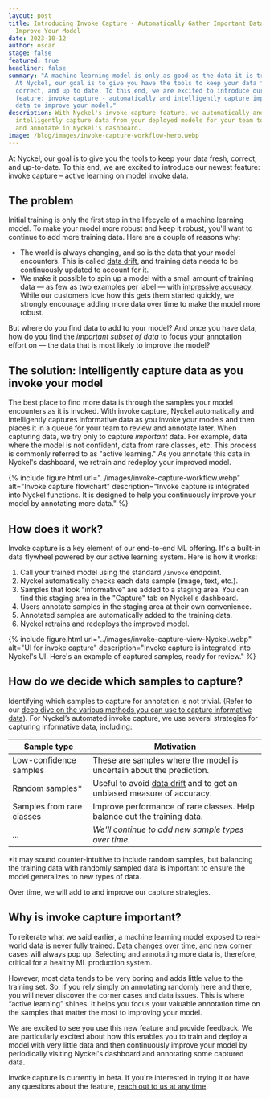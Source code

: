 ```yaml
---
layout: post
title: Introducing Invoke Capture - Automatically Gather Important Data to
  Improve Your Model
date: 2023-10-12
author: oscar
stage: false
featured: true
headliner: false
summary: "A machine learning model is only as good as the data it is trained on.
  At Nyckel, our goal is to give you have the tools to keep your data fresh,
  correct, and up to date. To this end, we are excited to introduce our newest
  feature: invoke capture - automatically and intelligently capture important
  data to improve your model."
description: With Nyckel's invoke capture feature, we automatically and
  intelligently capture data from your deployed models for your team to review
  and annotate in Nyckel's dashboard.
image: /blog/images/invoke-capture-workflow-hero.webp
---
```

At Nyckel, our goal is to give you the tools to keep your data fresh, correct, and up-to-date. To this end, we are excited to introduce our newest feature: invoke capture – active learning on model invoke data.

## The problem
Initial training is only the first step in the lifecycle of a machine learning model. To make your model more robust and keep it robust, you'll want to continue to add more training data. Here are a couple of reasons why: 
* The world is always changing, and so is the data that your model encounters. This is called [data drift](https://www.nyckel.com/blog/what-is-class-balance-drift-and-why-does-it-matter-for-content-moderation/), and training data needs to be continuously updated to account for it. 
* We make it possible to spin up a model with a small amount of training data — as few as two examples per label — with [impressive accuracy](https://www.nyckel.com/blog/image-classification-benchmark-google-vs-aws-vs-hugging-face-vs-nyckel/#ablation). While our customers love how this gets them started quickly, we strongly encourage adding more data over time to make the model more robust.

But where do you find data to add to your model? And once you have data, how do you find the *important subset of data* to focus your annotation effort on — the data that is most likely to improve the model?

## The solution: Intelligently capture data as you invoke your model 

The best place to find more data is through the samples your model encounters as it is invoked. With invoke capture, Nyckel automatically and intelligently captures informative data as you invoke your models and then places it in a queue for your team to review and annotate later. When capturing data, we try only to capture *important* data. For example, data where the model is not confident, data from rare classes, etc. This process is commonly referred to as "active learning." As you annotate this data in Nyckel's dashboard, we retrain and redeploy your improved model. 

{% include figure.html url="../images/invoke-capture-workflow.webp" alt="Invoke capture flowchart" description="Invoke capture is integrated into Nyckel functions. It is designed to help you continuously improve your model by annotating more data." %}

## How does it work?

Invoke capture is a key element of our end-to-end ML offering. It's a built-in data flywheel powered by our active learning system. Here is how it works:

1. Call your trained model using the standard `/invoke` endpoint.
2. Nyckel automatically checks each data sample (image, text, etc.).
3. Samples that look "informative" are added to a staging area. You can find this staging area in the "Capture" tab on Nyckel's dashboard.
4. Users annotate samples in the staging area at their own convenience. 
5. Annotated samples are automatically added to the training data.
6. Nyckel retrains and redeploys the improved model.

{% include figure.html url="../images/invoke-capture-view-Nyckel.webp" alt="UI for invoke capture" description="Invoke capture is integrated into Nyckel's UI. Here's an example of captured samples, ready for review." %}

## How do we decide which samples to capture?

Identifying which samples to capture for annotation is not trivial. (Refer to our [deep dive on the various methods you can use to capture informative data](https://www.nyckel.com/blog/9-ways-to-use-a-data-engine-to-improve-your-ml-model/)). For Nyckel’s automated invoke capture, we use several strategies for capturing informative data, including:

| **Sample type**           | **Motivation**                                                           |
|---------------------------|--------------------------------------------------------------------------|
| Low-confidence samples    | These are samples where the model is uncertain about the prediction.     |
| Random samples*             | Useful to avoid [data drift](https://www.nyckel.com/blog/what-is-class-balance-drift-and-why-does-it-matter-for-content-moderation/) and to get an unbiased measure of accuracy.  |
| Samples from rare classes | Improve performance of rare classes. Help balance out the training data. |
| ...                       | _We'll continue to add new sample types over time._                      |

*It may sound counter-intuitive to include random samples, but balancing the training data with randomly sampled data is important to ensure the model generalizes to new types of data. 

Over time, we will add to and improve our capture strategies.

## Why is invoke capture important?

To reiterate what we said earlier, a machine learning model exposed to real-world data is never fully trained. Data [changes over time](https://www.nyckel.com/blog/what-is-class-balance-drift-and-why-does-it-matter-for-content-moderation/), and new corner cases will always pop up. Selecting and annotating more data is, therefore, critical for a healthy ML production system.

However, most data tends to be very boring and adds little value to the training set. So, if you rely simply on annotating randomly here and there, you will never discover the corner cases and data issues. This is where “active learning” shines. It helps you focus your valuable annotation time on the samples that matter the most to improving your model.

We are excited to see you use this new feature and provide feedback. We are particularly excited about how this enables you to train and deploy a model with very little data and then continuously improve your model by periodically visiting Nyckel's dashboard and annotating some captured data.

Invoke capture is currently in beta. If you're interested in trying it or have any questions about the feature, [reach out to us at any time](mailto:feedback@nyckel.com).
